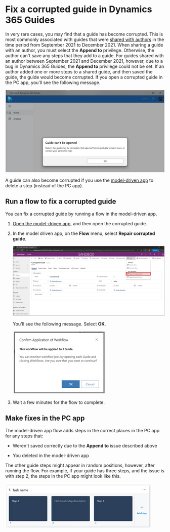 # Fix a corrupted guide in Dynamics 365 Guides

In very rare cases, you may find that a guide has become corrupted. This is most commonly associated with guides that were [shared with authors](admin-share-guide.md) in the time period from September 2021 to December 2021. When sharing a guide with an author, you must select the **Append to** privilege. Otherwise, the author can't save any steps that they add to a guide. For guides shared with an author between September 2021 and December 2021, however, due to a bug in Dynamics 365 Guides, the **Append to** privilege could not be set. If an author added one or more steps to a shared guide, and then saved the guide, the guide would become corrupted. If you open a corrupted guide in the PC app, you'll see the following message. 

![Screenshot of message that appears when a guide is corrupted.](media/corrupted-guide-message.jpg "Screenshot of message that appears when a guide is corrupted")

A guide can also become corrupted if you use the [model-driven app](open-model-driven-app.md) to delete a step (instead of the PC app). 

## Run a flow to fix a corrupted guide

You can fix a corrupted guide by running a flow in the model-driven app. 

1. [Open the model-driven app](open-model-driven-app.md), and then open the corrupted guide. 

2. In the model driven app, on the **Flow** menu, select **Repair corrupted guide**.

    ![Screenshot of Repair corrupted guide flow command.](media/repair-corrupted-guide-flow.jpg "Screenshot of Repair corrupted guide flow command")

    You'll see the following message. Select **OK**.
    
    ![Screenshot of Workflow confirmation dialog box.](media/workflow-confirmation.jpg "Screenshot of Workflow confirmation dialog box")
    
3. Wait a few minutes for the flow to complete.

## Make fixes in the PC app

The model-driven app flow adds steps in the correct places in the PC app for any steps that:

- Weren't saved correctly due to the **Append to** issue described above

- You deleted in the model-driven app

The other guide steps might appear in random positions, however, after running the flow. For example, if your guide has three steps, and the issue is with step 2, the steps in the PC app might look like this. 

![Screenshot of steps in the PC app after running the flow.](media/corrupted-guide-pc-app-steps.jpg "Screenshot of steps in the PC app after running the flow")
